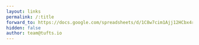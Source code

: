 ```yaml
---
layout: links
permalink: /:title
forward_to: https://docs.google.com/spreadsheets/d/1C8w7cim1Ajj12HCbx4rPahUsfUxDvJt4d_me9PFiw0Y/edit#gid=0
hidden: false
author: team@tufts.io
---
```

